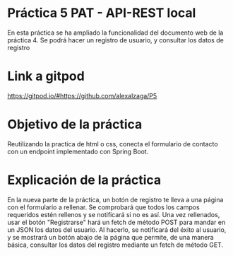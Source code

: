 # Práctica 5 PAT - API-REST local
En esta práctica se ha ampliado la funcionalidad del documento web de la práctica 4. Se podrá hacer un registro de usuario, y consultar los datos de registro

# Link a gitpod
https://gitpod.io/#https://github.com/alexalzaga/P5

# Objetivo de la práctica

Reutilizando la practica de html o css, conecta el formulario de contacto con un endpoint implementado con Spring Boot.

# Explicación de la práctica
En la nueva parte de la práctica, un botón de registro te lleva a una página con el formulario a rellenar. Se comprobará que todos los campos requeridos estén rellenos y se notificará si no es así. Una vez rellenados, usar el botón "Registrarse" hará un fetch de método POST para mandar en un JSON los datos del usuario. Al hacerlo, se notificará del éxito al usuario, y se mostrará un botón abajo de la página que permite, de una manera básica, consultar los datos del registro mediante un fetch de método GET.
